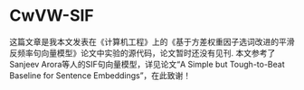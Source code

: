 # CwVW-SIF

这篇文章是我本文发表在《计算机工程》上的《基于方差权重因子选词改进的平滑反频率句向量模型》论文中实验的源代码，论文暂时还没有见刊.
本文参考了Sanjeev Arora等人的SIF句向量模型，详见论文“A Simple but Tough-to-Beat Baseline for Sentence Embeddings”，在此致谢！


